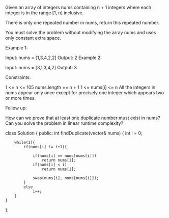 Given an array of integers nums containing n + 1 integers where each integer is in the range [1, n] inclusive.

There is only one repeated number in nums, return this repeated number.

You must solve the problem without modifying the array nums and uses only constant extra space.

 

Example 1:

Input: nums = [1,3,4,2,2]
Output: 2
Example 2:

Input: nums = [3,1,3,4,2]
Output: 3
 

Constraints:

1 <= n <= 105
nums.length == n + 1
1 <= nums[i] <= n
All the integers in nums appear only once except for precisely one integer which appears two or more times.
 

Follow up:

How can we prove that at least one duplicate number must exist in nums?
Can you solve the problem in linear runtime complexity?


class Solution {
public:
    int findDuplicate(vector<int>& nums) {
        int i = 0;
		
        while(1){
            if(nums[i] != i+1){
                
                if(nums[i] == nums[nums[i]])
                    return nums[i];
                if(nums[i] < i)
                    return nums[i];
                
                swap(nums[i], nums[nums[i]]);
            }
            else
                i++;
        }
    }
};